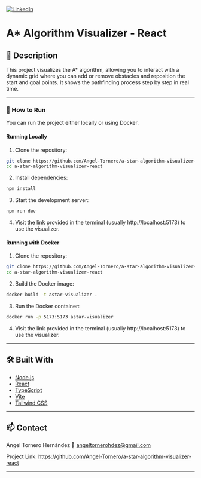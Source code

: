 [![LinkedIn][linkedin-shield]][linkedin-url]

# A* Algorithm Visualizer - React

## 📝 Description

This project visualizes the A* algorithm, allowing you to interact with a dynamic grid where you can add or remove obstacles and reposition the start and goal points. It shows the pathfinding process step by step in real time.

---

### 🔧 How to Run

You can run the project either locally or using Docker.

#### Running Locally

1. Clone the repository:
```bash
git clone https://github.com/Angel-Tornero/a-star-algorithm-visualizer-react.git
cd a-star-algorithm-visualizer-react
```
2. Install dependencies:
```bash
npm install
```
3. Start the development server:
```bash
npm run dev
```
4. Visit the link provided in the terminal (usually http://localhost:5173) to use the visualizer.

#### Running with Docker

1. Clone the repository:
```bash
git clone https://github.com/Angel-Tornero/a-star-algorithm-visualizer-react.git
cd a-star-algorithm-visualizer-react
```
2. Build the Docker image:
```bash
docker build -t astar-visualizer .
```
3. Run the Docker container:
```bash
docker run -p 5173:5173 astar-visualizer
```
4. Visit the link provided in the terminal (usually http://localhost:5173) to use the visualizer.

---

## 🛠️ Built With

- [Node.js](https://nodejs.org/)
- [React](https://react.dev/)
- [TypeScript](https://www.typescriptlang.org/)
- [Vite](https://vitejs.dev/)
- [Tailwind CSS](https://tailwindcss.com/)

---

## 📫 Contact

Ángel Tornero Hernández 📧 angeltornerohdez@gmail.com  

Project Link: https://github.com/Angel-Tornero/a-star-algorithm-visualizer-react

---

[linkedin-shield]: https://img.shields.io/badge/-LinkedIn-black.svg?style=for-the-badge&logo=linkedin&colorB=555  
[linkedin-url]: https://www.linkedin.com/in/%C3%A1ngel-tornero-hern%C3%A1ndez-173192225/
